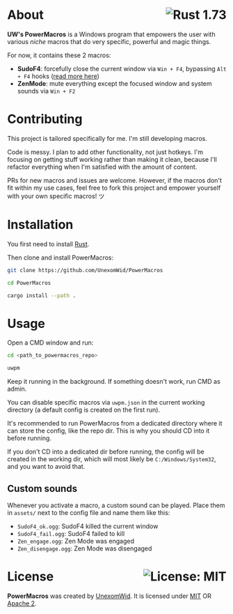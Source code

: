 # About <a href="https://www.rust-lang.org/"><img align="right" src="https://img.shields.io/badge/Rust-1%2E73-f74c00?logo=Rust" alt="Rust 1.73" /></a>

**UW's PowerMacros** is a Windows program that empowers the user with various *niche* macros that do very specific, powerful and magic things.

For now, it contains these 2 macros:

- **SudoF4**: forcefully close the current window via `Win + F4`, bypassing `Alt + F4` hooks ([read more here](https://github.com/UnexomWid/SudoF4)) 
- **ZenMode**: mute everything except the focused window and system sounds via `Win + F2`

# Contributing

This project is tailored specifically for me. I'm still developing macros.

Code is messy. I plan to add other functionality, not just hotkeys.
I'm focusing on getting stuff working rather than making it clean, because I'll refactor everything when I'm satisfied with the amount of content.

PRs for new macros and issues are welcome.
However, if the macros don't fit within my use cases, feel free to fork this project and empower yourself with your own specific macros! ツ

# Installation

You first need to install [Rust](https://www.rust-lang.org/).

Then clone and install PowerMacros:

```sh
git clone https://github.com/UnexomWid/PowerMacros

cd PowerMacros

cargo install --path .
```


# Usage

Open a CMD window and run:

```sh
cd <path_to_powermacros_repo>

uwpm
```

Keep it running in the background. If something doesn't work, run CMD as admin.

You can disable specific macros via `uwpm.json` in the current working directory (a default config is created on the first run).

It's recommended to run PowerMacros from a dedicated directory where it can store the config, like the repo dir. This is why you should CD into it before running.

If you don't CD into a dedicated dir before running, the config will be created in the working dir, which will most likely be `C:/Windows/System32`, and you want to avoid that.

## Custom sounds

Whenever you activate a macro, a custom sound can be played. Place them in `assets/` next to the config file and name them like this:

- `SudoF4_ok.ogg`: SudoF4 killed the current window
- `SudoF4_fail.ogg`: SudoF4 failed to kill
- `Zen_engage.ogg`: Zen Mode was engaged
- `Zen_disengage.ogg`: Zen Mode was disengaged

# License <a href="https://github.com/UnexomWid/PowerMacros/blob/master/LICENSE"><img align="right" src="https://img.shields.io/badge/License-MIT-blue.svg" alt="License: MIT" /></a>

**PowerMacros** was created by [UnexomWid](https://uw.exom.dev). It is licensed under [MIT](https://github.com/UnexomWid/PowerMacros/blob/master/LICENSE-MIT) OR [Apache 2](https://github.com/UnexomWid/PowerMacros/blob/master/LICENSE-APACHE).